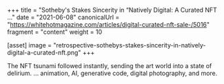 +++
title = "Sotheby's Stakes Sincerity in “Natively Digital: A Curated NFT ..."
date = "2021-06-08"
canonicalUrl = "https://whitehotmagazine.com/articles/digital-curated-nft-sale-/5016"
fragment = "content"
weight = 10

[asset]
    image = "retrospective-sothebys-stakes-sincerity-in-natively-digital-a-curated-nft.png"
+++

The NFT tsunami followed instantly, sending the art world into a state of 
delirium. ... animation, AI, generative code, digital photography, and more.
